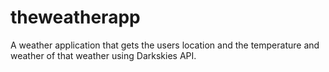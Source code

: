 # theweatherapp
A weather application that gets the users location and the temperature and weather of that weather using Darkskies API.
